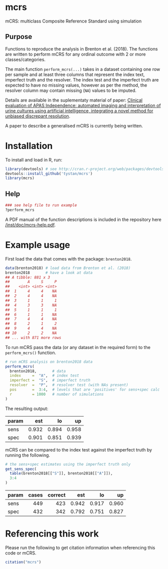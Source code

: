 # mcrs
mCRS: multiclass Composite Reference Standard using simulation

## Purpose
Functions to reproduce the analysis in Brenton et al. (2018). The functions are written to perform mCRS for any ordinal outcome with 2 or more classes/categories.

The main function `perform_mcrs(...)` takes in a dataset containing one row per sample and at least three columns that represent the index text, imperfect truth and the resolver. The index test and the imperfect truth are expected to have no missing values, however as per the method, the resolver column may contain missing (`NA`) values to be imputed.

Details are available in the suplementaty material of paper:
[Clinical evaluation of APAS Independence: automated imaging and interpretation of urine cultures using artificial intelligence, integrating a novel method for unbiased discrepant resolution](https://notavailableyetsorry.com/). 

A paper to describe a generalised mCRS is currently being written.


# Installation
To install and load in R, run:
```R
library(devtools) # see http://cran.r-project.org/web/packages/devtools/README.html
devtools::install_github('tystan/mcrs')
library(mcrs)
```

## Help
```r
### see help file to run example
?perform_mcrs
```

A PDF manual of the function descriptions is included in the repository here [/inst/doc/mcrs-help.pdf](https://github.com/tystan/mcrs/blob/master/inst/doc/mcrs-help.pdf).



# Example usage

First load the data that comes with the package: `brenton2018`.

```R
data(brenton2018) # load data from Brenton et al. (2018)
brenton2018       # have a look at data
## A tibble: 881 x 3
##        A     S     P
##    <int> <int> <int>
##  1     4     4    NA
##  2     4     4    NA
##  3     1     1     1
##  4     3     3    NA
##  5     1     1     1
##  6     1     1    NA
##  7     4     4    NA
##  8     2     1     2
##  9     4     4    NA
## 10     2     2    NA
## ... with 871 more rows
```

To run mCRS pass the data (or any dataset in the required form) to the `perform_mcrs()` function.

```r
# run mCRS analysis on brenton2018 data
perform_mcrs(
  brenton2018,       # data
  index     =  "A",  # index test
  imperfect =  "S",  # imperfect truth
  resolver  =  "P",  # resolver test (with NAs present)
  pos       =  3:4,  # levels that are 'positives' for sens+spec calc
  r         = 1000   # number of simulations
)
```

The resulting output:

|param |   est|    lo|    up|
|:-----|-----:|-----:|-----:|
|sens  | 0.932| 0.894| 0.958|
|spec  | 0.901| 0.851| 0.939|


mCRS can be compared to the index test against the imperfect truth by running the following.

```r
# the sens+spec estimates using the imperfect truth only
get_sens_spec(
  table(brenton2018[["S"]], brenton2018[["A"]]), 
  3:4
)
```

|param | cases| correct|   est|    lo|    up|
|:-----|-----:|-------:|-----:|-----:|-----:|
|sens  |   449|     423| 0.942| 0.917| 0.960|
|spec  |   432|     342| 0.792| 0.751| 0.827|


# Referencing this work

Please run the following to get citation information when referencing this code or mCRS.
```r
citation("mcrs")
```

<!--- ![](https://github.com/tystan/mcrs/blob/master/example.png) --->

